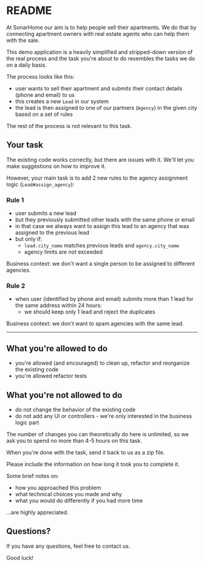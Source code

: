 # README

At SonarHome our aim is to help people sell their apartments. We do that by connecting apartment owners with real estate agents who can help them with the sale.

This demo application is a heavily simplified and stripped-down version of the real process and the task you're about to do resembles the tasks we do on a daily basis.

The process looks like this:

- user wants to sell their apartment and submits their contact details (phone and email) to us
- this creates a new `Lead` in our system
- the lead is then assigned to one of our partners (`Agency`) in the given city based on a set of rules

The rest of the process is not relevant to this task.

## Your task

The existing code works correctly, but there are issues with it. We'll let you make suggestions on how to improve it.

However, your main task is to add 2 new rules to the agency assignment logic (`Lead#assign_agency`):

### Rule 1

- user submits a new lead
- but they previously submitted other leads with the same phone or email
- in that case we always want to assign this lead to an agency that was assigned to the previous lead
- but only if:
  - `lead.city_name` matches previous leads and `agency.city_name`
  - agency limits are not exceeded

Business context: we don't want a single person to be assigned to different agencies.

### Rule 2

- when user (identified by phone and email) submits more than 1 lead for the same address within 24 hours:
  - we should keep only 1 lead and reject the duplicates

Business context: we don't want to spam agencies with the same lead.

* * *

## What you're allowed to do

- you're allowed (and encouraged) to clean up, refactor and reorganize the existing code
- you're allowed refactor tests

## What you're not allowed to do

- do not change the behavior of the existing code
- do not add any UI or controllers - we're only interested in the business logic part

The number of changes you can theoretically do here is unlimited, so we ask you to spend no more than 4-5 hours on this task.

When you're done with the task, send it back to us as a zip file.

Please include the information on how long it took you to complete it.

Some brief notes on:

- how you approached this problem
- what technical choices you made and why
- what you would do differently if you had more time

...are highly appreciated.

## Questions?

If you have any questions, feel free to contact us.

Good luck!
